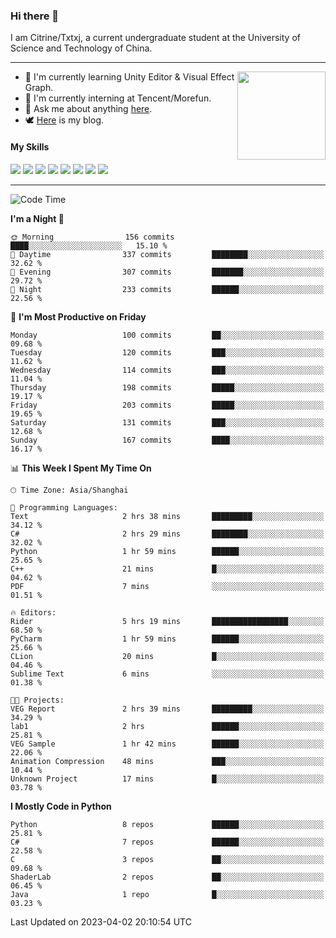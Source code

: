 ### Hi there 👋

I am Citrine/Txtxj, a current undergraduate student at the University of Science and Technology of China.

---

<img align="right" height="141" src="https://github-readme-stats.vercel.app/api?username=txtxj&theme=tokyonight&show_icons=true&count_private=true">

- 🌱 I'm currently learning Unity Editor & Visual Effect Graph.
- 🐶 I'm currently interning at Tencent/Morefun.
- 💬 Ask me about anything [here](https://github.com/txtxj/txtxj/issues).
- 🕊️ [Here](https://txtxj.top) is my blog.

#### My Skills

![](https://img.shields.io/badge/C%23-239120?logo=csharp&logoColor=fff)
![](https://img.shields.io/badge/Unity-000000?logo=unity&logoColor=fff)
![](https://img.shields.io/badge/Python-3e74a2?logo=python&logoColor=fff)
![](https://img.shields.io/badge/C++-65318e?logo=cplusplus&logoColor=fff)
![](https://img.shields.io/badge/C-5654a2?logo=c&logoColor=fff)
![](https://img.shields.io/badge/Blender-f5792a?logo=blender&logoColor=fff)
![](https://img.shields.io/badge/OpenJDK-ffffff?logo=openjdk&logoColor=000)
![](https://img.shields.io/badge/SQL-cc2927?logo=microsoftsqlserver&logoColor=fff)

---

<!--START_SECTION:waka-->
![Code Time](http://img.shields.io/badge/Code%20Time-748%20hrs%2017%20mins-blue)

**I'm a Night 🦉** 

```text
🌞 Morning                156 commits         ████░░░░░░░░░░░░░░░░░░░░░   15.10 % 
🌆 Daytime                337 commits         ████████░░░░░░░░░░░░░░░░░   32.62 % 
🌃 Evening                307 commits         ███████░░░░░░░░░░░░░░░░░░   29.72 % 
🌙 Night                  233 commits         ██████░░░░░░░░░░░░░░░░░░░   22.56 % 
```
📅 **I'm Most Productive on Friday** 

```text
Monday                   100 commits         ██░░░░░░░░░░░░░░░░░░░░░░░   09.68 % 
Tuesday                  120 commits         ███░░░░░░░░░░░░░░░░░░░░░░   11.62 % 
Wednesday                114 commits         ███░░░░░░░░░░░░░░░░░░░░░░   11.04 % 
Thursday                 198 commits         █████░░░░░░░░░░░░░░░░░░░░   19.17 % 
Friday                   203 commits         █████░░░░░░░░░░░░░░░░░░░░   19.65 % 
Saturday                 131 commits         ███░░░░░░░░░░░░░░░░░░░░░░   12.68 % 
Sunday                   167 commits         ████░░░░░░░░░░░░░░░░░░░░░   16.17 % 
```


📊 **This Week I Spent My Time On** 

```text
🕑︎ Time Zone: Asia/Shanghai

💬 Programming Languages: 
Text                     2 hrs 38 mins       █████████░░░░░░░░░░░░░░░░   34.12 % 
C#                       2 hrs 29 mins       ████████░░░░░░░░░░░░░░░░░   32.02 % 
Python                   1 hr 59 mins        ██████░░░░░░░░░░░░░░░░░░░   25.65 % 
C++                      21 mins             █░░░░░░░░░░░░░░░░░░░░░░░░   04.62 % 
PDF                      7 mins              ░░░░░░░░░░░░░░░░░░░░░░░░░   01.51 % 

🔥 Editors: 
Rider                    5 hrs 19 mins       █████████████████░░░░░░░░   68.50 % 
PyCharm                  1 hr 59 mins        ██████░░░░░░░░░░░░░░░░░░░   25.66 % 
CLion                    20 mins             █░░░░░░░░░░░░░░░░░░░░░░░░   04.46 % 
Sublime Text             6 mins              ░░░░░░░░░░░░░░░░░░░░░░░░░   01.38 % 

🐱‍💻 Projects: 
VEG Report               2 hrs 39 mins       █████████░░░░░░░░░░░░░░░░   34.29 % 
lab1                     2 hrs               ██████░░░░░░░░░░░░░░░░░░░   25.81 % 
VEG Sample               1 hr 42 mins        ██████░░░░░░░░░░░░░░░░░░░   22.06 % 
Animation Compression    48 mins             ███░░░░░░░░░░░░░░░░░░░░░░   10.44 % 
Unknown Project          17 mins             █░░░░░░░░░░░░░░░░░░░░░░░░   03.78 % 
```

**I Mostly Code in Python** 

```text
Python                   8 repos             ██████░░░░░░░░░░░░░░░░░░░   25.81 % 
C#                       7 repos             ██████░░░░░░░░░░░░░░░░░░░   22.58 % 
C                        3 repos             ██░░░░░░░░░░░░░░░░░░░░░░░   09.68 % 
ShaderLab                2 repos             ██░░░░░░░░░░░░░░░░░░░░░░░   06.45 % 
Java                     1 repo              █░░░░░░░░░░░░░░░░░░░░░░░░   03.23 % 
```




 Last Updated on 2023-04-02 20:10:54 UTC
<!--END_SECTION:waka-->
